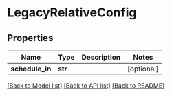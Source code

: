 # LegacyRelativeConfig


## Properties
Name | Type | Description | Notes
------------ | ------------- | ------------- | -------------
**schedule_in** | **str** |  | [optional] 

[[Back to Model list]](../README.md#documentation-for-models) [[Back to API list]](../README.md#documentation-for-api-endpoints) [[Back to README]](../README.md)


